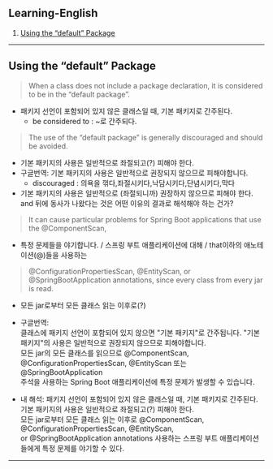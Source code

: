 ## Learning-English

1. [Using the “default” Package](#Using-the-default-Package)
  
***
    
## Using the “default” Package
  
  
>When a class does not include a package declaration, it is considered to be in the “default package”.  
* 패키지 선언이 포함되어 있지 않은 클래스일 때, 기본 패키지로 간주된다.  
  + be considered to : ~로 간주되다.  
    
>The use of the “default package” is generally discouraged and should be avoided.  
* 기본 패키지의 사용은 일반적으로 좌절되고(?) 피해야 한다.  
* 구글번역: 기본 패키지의 사용은 일반적으로 권장되지 않으므로 피해야합니다.  
  + discouraged : 의욕을 꺾다,좌절시키다,낙담시키다,단념시키다,막다  
* 기본 패키지의 사용은 일반적으로 (좌절되니까) 권장하지 않으므로 피해야 한다. and 뒤에 동사가 나왔다는 것은 어떤 이유의 결과로 해석해야 하는 건가?  

>It can cause particular problems for Spring Boot applications that use the @ComponentScan,  
* 특정 문제들을 야기합니다. / 스프링 부트 애플리케이션에 대해 / that이하의 애노테이션(@)들을 사용하는  
>@ConfigurationPropertiesScan, @EntityScan, or @SpringBootApplication annotations, since every class from every jar is read.  
* 모든 jar로부터 모든 클래스 읽는 이후로(?)  
  
* 구글번역:  
클래스에 패키지 선언이 포함되어 있지 않으면 "기본 패키지"로 간주됩니다. "기본 패키지"의 사용은 일반적으로 권장되지 않으므로 피해야합니다.  
모든 jar의 모든 클래스를 읽으므로 @ComponentScan, @ConfigurationPropertiesScan, @EntityScan 또는 @SpringBootApplication  
주석을 사용하는 Spring Boot 애플리케이션에 특정 문제가 발생할 수 있습니다.  
* 내 해석:
패키지 선언이 포함되어 있지 않은 클래스일 때, 기본 패키지로 간주된다. 기본 패키지의 사용은 일반적으로 좌절되고(?) 피해야 한다.  
모든 jar로부터 모든 클래스 읽는 이후로 @ComponentScan, @ConfigurationPropertiesScan, @EntityScan,    
or @SpringBootApplication annotations 사용하는 스프링 부트 애플리케이션들에게 특정 문제를 야기할 수 있다.  

***
